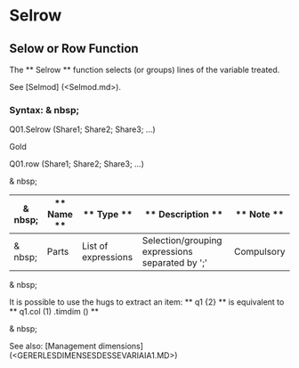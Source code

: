 # Selrow

## Selow or Row Function

The ** Selrow ** function selects (or groups) lines of the variable treated.

See [Selmod] (<Selmod.md>).

### Syntax: & nbsp;

Q01.Selrow (Share1; Share2; Share3; ...)

Gold

Q01.row (Share1; Share2; Share3; ...)

& nbsp;

|& nbsp;|** Name ** |** Type ** |** Description ** |** Note ** |
|--- |--- |--- |--- |--- |
|& nbsp;|Parts |List of expressions |Selection/grouping expressions separated by ';'|Compulsory |


& nbsp;

It is possible to use the hugs to extract an item: ** q1 {2} ** is equivalent to ** q1.col (1) .timdim () **

& nbsp;

See also: [Management dimensions] (<GERERLESDIMENSESDESSEVARIAIA1.MD>)